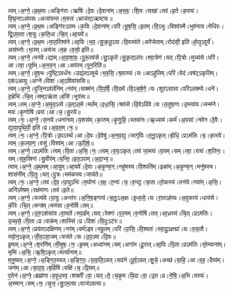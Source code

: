 

  
त्वम्।अ॒ग्ने॒।प्र॒थ॒माः।अङ्गि॑राः।ऋषिः॑।दे॒वः।दे॒वाना॑म्।अ॒भ॒वः॒।शि॒वः।सखा॑।तव॑।व्र॒ते।क॒वयः॑।वि॒द्म॒नाऽअ॑पसः।अजा॑यन्त।म॒रुतः॑।भ्राज॑त्ऽऋष्टयः॥  
त्वम्।अ॒ग्ने॒।प्र॒थ॒मः।अङ्गि॑रःऽतमः।क॒विः।दे॒वाना॑म्।परि॑।भू॒ष॒सि॒।व्र॒तम्।वि॒ऽभुः।विश्व॑स्मै।भुव॑नाय।मेधि॑रः।द्वि॒ऽमा॒ता।श॒युः।क॒ति॒धा।चि॒त्।आ॒यवे॑॥  
त्वम्।अ॒ग्ने॒।प्र॒थ॒मः।मा॒त॒रिश्व॑ने।आ॒विः।भ॒व॒।सु॒क्र॒तू॒ऽया।वि॒वस्व॑ते।अरे॑जेताम्।रोद॑सी॒ इति॑।हो॒तृ॒ऽवूर्ये॑।अस॑घ्नोः।भा॒रम्।अय॑जः।म॒हः।व॒सो॒ इति॑॥  
त्वम्।अ॒ग्ने॒।मन॑वे।द्याम्।अ॒वा॒श॒यः॒।पु॒रू॒रव॑से।सु॒ऽकृते॑।सु॒कृत्ऽत॑रः।श्वा॒त्रेण॑।यत्।पि॒त्रोः।मुच्य॑से।परि॑।आ।त्वा॒।पूर्व॑म्।अ॒न॒य॒न्।आ।अप॑रम्।पुन॒रिति॑॥  
त्वम्।अ॒ग्ने॒।वृ॒ष॒भः।पु॑ष्टि॒ऽवर्ध॑नः।उद्य॑तऽस्रुचे।भ॒व॒सि॒।श्र॒वाय्यः॑।यः।आऽहु॑तिम्।परि॑।वेद॑।वष॑ट्ऽकृतिम्।एक॑ऽआयुः।अग्ने॑।विशः॑।आ॒ऽविवा॑ससि॥  
त्वम्।अ॒ग्ने॒।वृ॒जि॒नऽव॑र्तनिम्।नर॑म्।सक्म॑न्।पि॒प॒र्षि॒।वि॒दथे॑।वि॒ऽच॒र्ष॒णे॒।यः।शूर॑ऽसाता।परि॑ऽतक्म्ये।धने॑।द॒भ्रेभिः॑।चि॒त्।सम्ऽऋ॑ता।हंसि॑।भूय॑सः॥  
त्वम्।तम्।अ॒ग्ने॒।अ॒मृ॒त॒ऽत्वे।उ॒त्ऽत॒मे।मर्त॑म्।द॒धा॒सि॒।श्रव॑से।दि॒वेऽदि॑वे।यः।त॒तृ॒षा॒णः।उ॒भया॑य।जन्म॑ने।मयः॑।कृ॒णोषि॑।प्रयः॑।आ।च॒।सू॒रये॑॥  
त्वम्।नः॒।अ॒ग्ने॒।स॒नये॑।धना॑नाम्।य॒शस॑म्।का॒रुम्।कृ॒णु॒हि॒।स्तवा॑नः।ऋ॒ध्याम॑।कर्म॑।अ॒पसा॑।नवे॑न।दे॒वैः।द्या॒वा॒पृ॒थि॒वी॒ इति॑।प्र।अ॒व॒त॒म्।नः॒॥  
त्वम्।नः॒।अ॒ग्ने॒।पि॒त्रोः।उ॒पऽस्थे॑।आ।दे॒वः।दे॒वेषु॑।अ॒न॒व॒द्य॒।जागृ॑विः।त॒नू॒ऽकृत्।बो॒धि॒।प्रऽम॑तिः।च॒।का॒रवे॑।त्वम्।क॒ल्या॒ण॒।वसु॑।विश्व॑म्।आ।ऊ॒पि॒षे॒॥  
त्वम्।अ॒ग्ने॒।प्रऽम॑तिः।त्वम्।पि॒ता।अ॒सि॒।नः॒।त्वम्।व॒यः॒ऽकृत्।तव॑ जा॒मयः॑।व॒यम्।सम्।त्वा॒।रायः॑।श॒तिनः॒।सम्।स॒ह॒स्रिणः॑।सु॒वीर॑म्।य॒न्ति॒।व्र॒त॒ऽपाम्।अ॒दा॒भ्य॒॥  
त्वाम्।अ॒ग्ने॒।प्र॒थ॒मम्।आ॒युम्।आ॒यवे॑।दे॒वाः।अ॒कृ॒ण्व॒न्।नहु॑षस्य।वि॒श्पति॑म्।इळा॑म्।अ॒कृ॒ण्व॒न्।मनु॑षस्य।शास॑नीम्।पि॒तुः।यत्।पु॒त्रः।मम॑कस्य।जाय॑ते॥  
त्वम्।नः॒।अ॒ग्ने॒।तव॑।दे॒व॒।पा॒युऽभिः॑।म॒घोनः॑।र॒क्ष॒।त॒न्वः॑।च॒।व॒न्द्य॒।त्रा॒ता।तो॒कस्य॑।तन॑ये।गवा॑म्।अ॒सि॒।अनि॑ऽमेषम्।रक्ष॑माणः।तव॑।व्र॒ते॥  
त्वम्।अ॒ग्ने॒।यज्य॑वे।पा॒युः।अन्त॑रः।अ॒नि॒ष॒ङ्गाय॑।च॒तुः॒ऽअ॒क्षः।इ॒ध्य॒से॒।यः।रा॒तऽह॑व्यः।अ॒वृ॒काय॑।धाय॑से।की॒रेः।चि॒त्।मन्त्र॑म्।मन॑सा।व॒नोषि॑।तम्॥  
त्वम्।अ॒ग्ने॒।उ॒रु॒ऽशंसा॑य।वा॒घते॑।स्पा॒र्हम्।यत्।रेक्णः॑।प॒र॒मम्।व॒नोषि॑।तत्।आ॒ध्रस्य॑।चि॒त्।प्रऽम॑तिः।उ॒च्य॒से॒।पि॒ता।प्र।पाक॑म्।शास्सि॑।प्र।दिशः॑।वि॒दुःऽट॑रः॥  
त्वम्।अ॒ग्ने॒।प्रय॑तऽदक्षिणम्।नर॑म्।वर्म॑ऽइव।स्यू॒तम्।परि॑।पा॒सि॒।वि॒श्वतः॑।स्वा॒दु॒ऽक्षद्मा॑।यः।व॒स॒तौ।स्यो॒न॒ऽकृत्।जी॒व॒ऽया॒जम्।यज॑ते।सः।उ॒प॒ऽमा।दि॒वः॥  
इ॒माम्।अ॒ग्ने॒।श॒रणि॑म्।मी॒मृ॒षः॒।नः॒।इ॒मम्।अध्वा॑नम्।यम्।अगा॑म।दू॒रात्।आ॒पिः।पि॒ता।प्रऽम॑तिः।सो॒म्याना॑म्।भृमिः॑।अ॒सि॒।ऋ॒षि॒ऽकृत्।मर्त्या॑नाम्॥  
म॒नु॒ष्वत्।अ॒ग्ने॒।अ॒ङ्गि॒र॒स्वत्।अ॒ङ्गि॒रः॒।य॒या॒ति॒ऽवत्।सद॑ने।पू॒र्व॒ऽवत्।शु॒चे॒।अच्छ॑।या॒हि॒।आ।व॒ह॒।दैव्य॑म्।जन॑म्।आ।सा॒द॒य॒।ब॒र्हिषि॑।यक्षि॑।च॒।प्रि॒यम्॥  
ए॒तेन॑।अ॒ग्ने॒।ब्रह्म॑णा।व॒वृ॒ध॒स्व॒।शक्ती॑।वा॒।यत्।ते॒।च॒कृ॒म।वि॒दा।वा॒।उ॒त।प्र।ने॒षि॒।अ॒भि।वस्यः॑।अ॒स्मान्।सम्।नः॒।सृ॒ज॒।सु॒ऽम॒त्या।वाज॑ऽवत्या॥  
